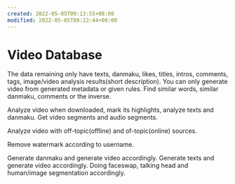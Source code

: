 ```yaml
---
created: 2022-05-05T09:13:55+08:00
modified: 2022-05-05T09:22:44+08:00
---
```


# Video Database

The data remaining only have texts, danmaku, likes, titles, intros, comments, tags, image/video analysis results(short description). You can only generate video from generated metadata or given rules. Find similar words, similar danmaku, comments or the inverse.

Analyze video when downloaded, mark its highlights, analyze texts and danmaku. Get video segments and audio segments.

Analyze video with off-topic(offline) and of-topic(online) sources.

Remove watermark according to username.

Generate danmaku and generate video accordingly. Generate texts and generate video accordingly. Doing faceswap, talking head and human/image segmentation accordingly.
